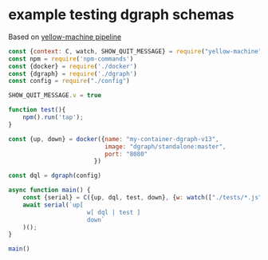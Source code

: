# example testing dgraph schemas

Based on [yellow-machine pipeline](https://github.com/yellowmachine/yellow-machine#readme)

```js
const {context: C, watch, SHOW_QUIT_MESSAGE} = require("yellow-machine")
const npm = require('npm-commands')
const {docker} = require('./docker')
const {dgraph} = require('./dgraph')
const config = require("./config")

SHOW_QUIT_MESSAGE.v = true

function test(){
    npm().run('tap');
}

const {up, down} = docker({name: "my-container-dgraph-v13", 
                           image: "dgraph/standalone:master", 
                           port: "8080"
                        })

const dql = dgraph(config)

async function main() {
    const {serial} = C({up, dql, test, down}, {w: watch(["./tests/*.js", "./schema/*.*"])});
    await serial(`up[
                      w[ dql | test ]
                      down`
    )();
}

main()
```